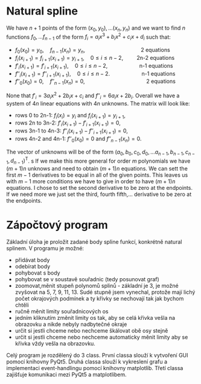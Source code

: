 # Natural spline

We have $n+1$ points of the form $(x_0, y_0), \dots (x_n, y_n)$ and we want to find $n$ functions $f_0, \dots f_{n-1}$ of the form $f_i = a_ix^3 + b_ix^2 + c_ix + d_i$ such that:
- $f_0(x_0) = y_0, \quad f_{n-1}(x_n) = y_n, \qquad \qquad \qquad \qquad \quad$ 2 equations
- $f_i(x_{i+1}) = f_{i+1}(x_{i+1}) = y_{i+1}, \quad 0 \leq i \leq n-2, \qquad$ 2n-2 equations
- $f'_ i(x_{i+1}) = f'_ {i+1}(x_{i+1}), \quad 0 \leq i \leq n-2, \qquad \qquad \quad$  n-1 equations
- $f''_ i(x_{i+1}) = f''_ {i+1}(x_{i+1}), \quad 0 \leq i \leq n-2. \qquad \qquad \quad$ n-1 equations
- $f''_ 0(x_0) = 0, \quad f''_ {n-1}(x_n) = 0, \qquad \qquad \qquad \qquad \qquad$ 2 equations

None that $f'_ i = 3a_ix^2 + 2b_ix + c_i$ and $f''_ i = 6a_ix + 2b_i$.
Overall we have a system of $4n$ linear equations with $4n$ unknowns. The matrix will look like:
- rows 0 to 2n-1: $f_i(x_i) = y_i$ and $f_i(x_{i+1}) = y_{i+1}$,
- rows 2n to 3n-2: $f'_ i(x_{i+1}) - f'_ {i+1}(x_{i+1}) = 0$,
- rows 3n-1 to 4n-3: $f''_ i(x_{i+1}) - f''_ {i+1}(x_{i+1}) = 0$,
- rows 4n-2 and 4n-1: $f''_ 0(x_0) = 0$ and $f''_ {n-1}(x_n) = 0$.

The vector of unknowns will be of the form $(a_0, b_0, c_0, d_0,\dots a_{n-1}, b_{n-1}, c_{n-1}, d_{n-1})^\text{T}$.
s
If we make this more general for order $m$ polynomials we have $(m+1)n$ unknows and need to obtain $(m+1)n$ equations. We can sett the first $m-1$ derivatives to be equal in all of the given points. This leaves us with $m-1$ more conditions we have to give in order to have $(m+1)n$ equations. I chose to set the second derivative to be zero at the endpoints. If we need more we just set the third, fourth fifth,... derivative to be zero at the endpoints.

# Zápočtový program 

Základní úloha je proložit zadané body spline funkcí, konkrétně natural splinem. V programu je možné:
- přidávat body
- odebírat body
- pohybovat s body
- pohybovat se v soustavě souřadnic (tedy posunovat graf)
- zoomovat,měnit stupeň polynomů splinů - základní je 3, je možné zvyšovat na 5, 7, 9, 11, 13. Sudé stupně jsem vynechal, protože mají lichý počet okrajových podmínek a ty křivky se nechovají tak jak bychom chtěli
- ručně měnit limity souřadnicových os
- jedním kliknutím změnit limity os tak, aby se celá křivka vešla na obrazovku a nikde nebyly nadbytečné okraje
- určit si jestli chceme nebo nechceme škálovat obě osy stejně
- určit si jestli chceme nebo nechceme automaticky měnit limity aby se křivka vždy vešla na obrazovku.

Celý program je rozdělený do 3 class. První classa slouží k vytvoření GUI pomocí knihovny PyQt5. Druhá classa slouží k vykreslení grafu a implementaci event-handlingu pomocí knihovny matplotlib. Třetí classa zajišťuje komunikaci mezi PyQt5 a matplotlibem.  
